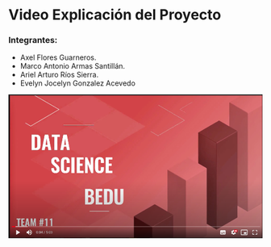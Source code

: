 # Video Explicación del Proyecto

### Integrantes: 

- Axel Flores Guarneros.
- Marco Antonio Armas Santillán.
- Ariel Arturo Ríos Sierra.  
- Evelyn Jocelyn Gonzalez Acevedo

[![Reproducir](https://github.com/Deltarios/Deltarios.github.io/blob/master/assets/portada_video_p2.png)](https://drive.google.com/file/d/1njK-jNFDAhooSF1y6TnOdRQlKV29Pyvm/view?usp=sharing)
